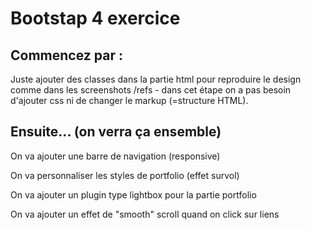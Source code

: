 # Bootstap 4 exercice

## Commencez par :

Juste ajouter des classes dans la partie html pour reproduire le design comme dans les screenshots /refs - dans cet étape on a pas besoin d'ajouter css ni de changer le markup (=structure HTML).

## Ensuite... (on verra ça ensemble)

On va ajouter une barre de navigation (responsive)

On va personnaliser les styles de portfolio (effet survol)

On va ajouter un plugin type lightbox pour la partie portfolio

On va ajouter un effet de "smooth" scroll quand on click sur liens
